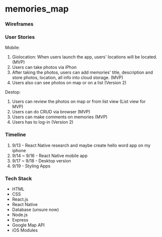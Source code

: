 # memories_map

### Wireframes



### User Stories
Mobile: 
1. Giolocation: When users launch the app, users' locations will be located. (MVP)
2. Users can take photos via iPhon
3. After taking the photos, users can add memories' title, description and store photos, location, all info into cloud storage. (MVP)
4. Users also can see photos on map or on a list (Version 2)

Destop:
1. Users can review the photos on map or from list view (List view for MVP)
2. Users can do CRUD via browser (MVP)
3. Users can make comments on memories (MVP)
4. Users has to log-in (Version 2)



### Timeline
1. 9/13 - React Native research and maybe create hello word app on my iphone
2. 9/14 ~ 9/16 - React Native mobile app
3. 9/17 ~ 9/18 - Desktop version
4. 9/19 - Styling Apps

### Tech Stack
* HTML
* CSS
* React.js
* React Native
* Database (unsure now)
* Node.js
* Express
* Google Map API
* iOS Modules
